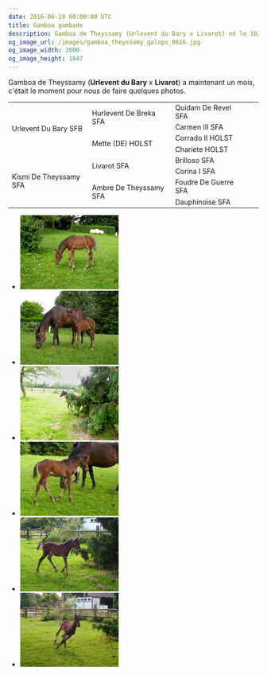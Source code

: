 ```yaml
---
date: 2016-06-19 00:00:00 UTC
title: Gamboa gambade
description: Gamboa de Theyssamy (Urlevent du Bary x Livarot) né le 10/05/2016 a maintenant un mois, c'est le moment de faire quelques photos.
og_image_url: /images/gamboa_theyssamy_galops_0616.jpg
og_image_width: 2000
og_image_height: 1047
---
```


Gamboa de Theyssamy (**Urlevent du Bary** x **Livarot**) a maintenant un mois, c'était le moment pour nous de faire quelques photos.

<table class="genealogie">
	<tr>
		<td rowspan="4" class="c-cell">Urlevent Du Bary SFB</td>
		<td rowspan="2" class="c-cell">Hurlevent De Breka SFA</td>
		<td class="c-cell">Quidam De Revel SFA</td>
	</tr>
	<tr>
		<td class="c-cell">Carmen III SFA</td>
		<td></td>
		<td></td>
	</tr>
	<tr>
		<td rowspan="2" class="c-cell">Mette (DE) HOLST</td>
		<td class="c-cell">Corrado II HOLST</td>
		<td></td>
	</tr>
	<tr>
		<td class="c-cell">Chariete HOLST</td>
		<td></td>
		<td></td>
	</tr>
	<tr>
		<td rowspan="4" class="c-cell">Kismi De Theyssamy SFA</td>
		<td rowspan="2" class="c-cell">Livarot SFA</td>
		<td class="c-cell">Brilloso SFA</td>
	</tr>
	<tr>
		<td class="c-cell">Corina I SFA</td>
		<td></td>
		<td></td>
	</tr>
	<tr>
		<td rowspan="2" class="c-cell">Ambre De Theyssamy SFA</td>
		<td class="c-cell">Foudre De Guerre SFA</td>
		<td></td>
	</tr>
	<tr>
		<td class="c-cell">Dauphinoise SFA</td>
		<td></td>
		<td></td>
	</tr>
</table>

<div class="gallery" style="display:block;">
	<ul class="rig columns-4">
		<li><a href="/images/gamboa_theyssamy_galops_0616_5.jpg" title="Gamboa de Theyssamy"><img src="/images/gamboa_theyssamy_galops_0616_5_link_pv.jpg" alt='Gamboa de Theyssamy' /></a></li>
		<li><a href="/images/gamboa_theyssamy_galops_0616_4.jpg" title="Gamboa et sa maman"><img src="/images/gamboa_theyssamy_galops_0616_4_link_pv.jpg" alt='Gamboa et Kismi de Theyssamy' /></a></li>
		<li><a href="/images/gamboa_theyssamy_galops_0616_6.jpg" title="Je joue à cache-cache"><img src="/images/gamboa_theyssamy_galops_0616_6_link_pv.jpg" alt='Gamboa de Theyssamy - Cache-cache' /></a></li>
		<li><a href="/images/gamboa_theyssamy_galops_0616_7.jpg" title="Gamboa de Theyssamy"><img src="/images/gamboa_theyssamy_galops_0616_7_link_pv.jpg" alt='Gamboa de Theyssamy' /></a></li>
		<li><a href="/images/gamboa_theyssamy_galops_0616_3.jpg" title="Gamboa de Theyssamy"><img src="/images/gamboa_theyssamy_galops_0616_3_link_pv.jpg" alt="Gamboa de Theyssamy" /></a></li>
		<li><a href="/images/gamboa_theyssamy_galops_0616_2.jpg" title="En pleine action !"><img src="/images/gamboa_theyssamy_galops_0616_2_link_pv.jpg" alt='Gamboa de Theyssamy - En pleine action !' /></a></li>
	</ul>
</div>
